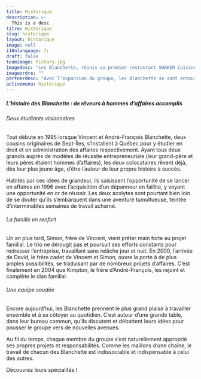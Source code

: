 ```yaml
---
title: Historique
description: >-
  This is a desc
titre: Historique
slug: historique
layout: historique
image: null
i18nlanguage: fr
draft: false
teamimage: history.jpg
imagedesc: "Les Blanchette, réunis au premier restaurant SHAKER Cuisine & Mixologie ; un projet marquant le début d'une ère nouvelle. C'est dans leur bureau adjacent à ce restaurant qu'ils se rencontrent chaque jour et travaillent ensemble pour faire avancer leurs projets communs."
imageordre: ""
partnerdesc: "Avec l’expansion du groupe, les Blanchette se sont entourés des meilleurs dans l’atteinte de leurs objectifs. Découvrez leurs associés et experts de confiance!"
activemenu: historique
---
```


##### L’histoire des Blanchette : de rêveurs à hommes d’affaires accomplis

###### Deux étudiants visionnaires

Tout débute en 1995 lorsque Vincent et André-François Blanchette, deux cousins originaires de Sept-Îles, s’installent à Québec pour y étudier en droit et en administration des affaires respectivement. Ayant tous deux grandis auprès de modèles de réussite entrepreneuriale (leur grand-père et leurs pères étaient hommes d’affaires), les deux colocataires rêvent déjà, dès leur plus jeune âge, d’être l’auteur de leur propre histoire à succès.

Habités par ces idées de grandeur, ils saisissent l’opportunité de se lancer en affaires en 1996 avec l’acquisition d’un dépanneur en faillite, y voyant une opportunité en or de réussir. Les deux acolytes sont pourtant bien loin de se douter qu’ils s’embarquent dans une aventure tumultueuse, teintée d’interminables semaines de travail acharné. 

###### La famille en renfort

Un an plus tard, Simon, frère de Vincent, vient prêter main forte au projet familial. Le trio ne dérougit pas et poursuit ses efforts constants pour redresser l’entreprise, travaillant sans relâche jour et nuit. En 2000, l’arrivée de David, le frère cadet de Vincent et Simon, ouvre la porte à de plus amples possibilités, se traduisant par de nombreux projets d’affaires. C’est finalement en 2004 que Kimpton, le frère d’André-François, les rejoint et complète le clan familial. 

###### Une équipe soudée 

Encore aujourd’hui, les Blanchette prennent le plus grand plaisir à travailler ensemble et à se côtoyer au quotidien. C’est autour d’une grande table, dans leur bureau commun, qu’ils discutent et débattent leurs idées pour pousser le groupe vers de nouvelles avenues.

Au fil du temps, chaque membre du groupe s’est naturellement approprié ses propres projets et responsabilités. Comme les maillons d’une chaîne, le travail de chacun des Blanchette est indissociable et indispensable à celui des autres.

Découvrez leurs spécialités ! 
